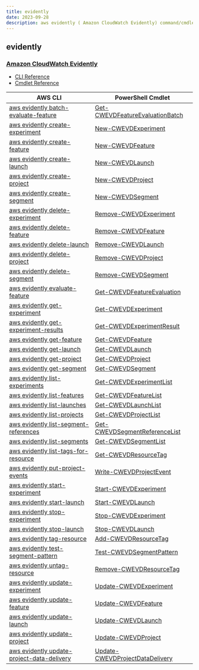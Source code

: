 ```yaml
---
title: evidently
date: 2023-09-28
description: aws evidently ( Amazon CloudWatch Evidently) command/cmdlet list.
---
```


## evidently

### [ Amazon CloudWatch Evidently](https://aws.amazon.com/cloudwatch/)

* [CLI Reference](https://awscli.amazonaws.com/v2/documentation/api/latest/reference/evidently/index.html)
* [Cmdlet Reference](https://docs.aws.amazon.com/powershell/latest/reference/items/CloudWatchEvidently_cmdlets.html)

|AWS CLI|PowerShell Cmdlet|
|----|----|
|[aws evidently batch-evaluate-feature](https://awscli.amazonaws.com/v2/documentation/api/latest/reference/evidently/batch-evaluate-feature.html)|[Get-CWEVDFeatureEvaluationBatch](https://docs.aws.amazon.com/powershell/latest/reference/items/Get-CWEVDFeatureEvaluationBatch.html)|
|[aws evidently create-experiment](https://awscli.amazonaws.com/v2/documentation/api/latest/reference/evidently/create-experiment.html)|[New-CWEVDExperiment](https://docs.aws.amazon.com/powershell/latest/reference/items/New-CWEVDExperiment.html)|
|[aws evidently create-feature](https://awscli.amazonaws.com/v2/documentation/api/latest/reference/evidently/create-feature.html)|[New-CWEVDFeature](https://docs.aws.amazon.com/powershell/latest/reference/items/New-CWEVDFeature.html)|
|[aws evidently create-launch](https://awscli.amazonaws.com/v2/documentation/api/latest/reference/evidently/create-launch.html)|[New-CWEVDLaunch](https://docs.aws.amazon.com/powershell/latest/reference/items/New-CWEVDLaunch.html)|
|[aws evidently create-project](https://awscli.amazonaws.com/v2/documentation/api/latest/reference/evidently/create-project.html)|[New-CWEVDProject](https://docs.aws.amazon.com/powershell/latest/reference/items/New-CWEVDProject.html)|
|[aws evidently create-segment](https://awscli.amazonaws.com/v2/documentation/api/latest/reference/evidently/create-segment.html)|[New-CWEVDSegment](https://docs.aws.amazon.com/powershell/latest/reference/items/New-CWEVDSegment.html)|
|[aws evidently delete-experiment](https://awscli.amazonaws.com/v2/documentation/api/latest/reference/evidently/delete-experiment.html)|[Remove-CWEVDExperiment](https://docs.aws.amazon.com/powershell/latest/reference/items/Remove-CWEVDExperiment.html)|
|[aws evidently delete-feature](https://awscli.amazonaws.com/v2/documentation/api/latest/reference/evidently/delete-feature.html)|[Remove-CWEVDFeature](https://docs.aws.amazon.com/powershell/latest/reference/items/Remove-CWEVDFeature.html)|
|[aws evidently delete-launch](https://awscli.amazonaws.com/v2/documentation/api/latest/reference/evidently/delete-launch.html)|[Remove-CWEVDLaunch](https://docs.aws.amazon.com/powershell/latest/reference/items/Remove-CWEVDLaunch.html)|
|[aws evidently delete-project](https://awscli.amazonaws.com/v2/documentation/api/latest/reference/evidently/delete-project.html)|[Remove-CWEVDProject](https://docs.aws.amazon.com/powershell/latest/reference/items/Remove-CWEVDProject.html)|
|[aws evidently delete-segment](https://awscli.amazonaws.com/v2/documentation/api/latest/reference/evidently/delete-segment.html)|[Remove-CWEVDSegment](https://docs.aws.amazon.com/powershell/latest/reference/items/Remove-CWEVDSegment.html)|
|[aws evidently evaluate-feature](https://awscli.amazonaws.com/v2/documentation/api/latest/reference/evidently/evaluate-feature.html)|[Get-CWEVDFeatureEvaluation](https://docs.aws.amazon.com/powershell/latest/reference/items/Get-CWEVDFeatureEvaluation.html)|
|[aws evidently get-experiment](https://awscli.amazonaws.com/v2/documentation/api/latest/reference/evidently/get-experiment.html)|[Get-CWEVDExperiment](https://docs.aws.amazon.com/powershell/latest/reference/items/Get-CWEVDExperiment.html)|
|[aws evidently get-experiment-results](https://awscli.amazonaws.com/v2/documentation/api/latest/reference/evidently/get-experiment-results.html)|[Get-CWEVDExperimentResult](https://docs.aws.amazon.com/powershell/latest/reference/items/Get-CWEVDExperimentResult.html)|
|[aws evidently get-feature](https://awscli.amazonaws.com/v2/documentation/api/latest/reference/evidently/get-feature.html)|[Get-CWEVDFeature](https://docs.aws.amazon.com/powershell/latest/reference/items/Get-CWEVDFeature.html)|
|[aws evidently get-launch](https://awscli.amazonaws.com/v2/documentation/api/latest/reference/evidently/get-launch.html)|[Get-CWEVDLaunch](https://docs.aws.amazon.com/powershell/latest/reference/items/Get-CWEVDLaunch.html)|
|[aws evidently get-project](https://awscli.amazonaws.com/v2/documentation/api/latest/reference/evidently/get-project.html)|[Get-CWEVDProject](https://docs.aws.amazon.com/powershell/latest/reference/items/Get-CWEVDProject.html)|
|[aws evidently get-segment](https://awscli.amazonaws.com/v2/documentation/api/latest/reference/evidently/get-segment.html)|[Get-CWEVDSegment](https://docs.aws.amazon.com/powershell/latest/reference/items/Get-CWEVDSegment.html)|
|[aws evidently list-experiments](https://awscli.amazonaws.com/v2/documentation/api/latest/reference/evidently/list-experiments.html)|[Get-CWEVDExperimentList](https://docs.aws.amazon.com/powershell/latest/reference/items/Get-CWEVDExperimentList.html)|
|[aws evidently list-features](https://awscli.amazonaws.com/v2/documentation/api/latest/reference/evidently/list-features.html)|[Get-CWEVDFeatureList](https://docs.aws.amazon.com/powershell/latest/reference/items/Get-CWEVDFeatureList.html)|
|[aws evidently list-launches](https://awscli.amazonaws.com/v2/documentation/api/latest/reference/evidently/list-launches.html)|[Get-CWEVDLaunchList](https://docs.aws.amazon.com/powershell/latest/reference/items/Get-CWEVDLaunchList.html)|
|[aws evidently list-projects](https://awscli.amazonaws.com/v2/documentation/api/latest/reference/evidently/list-projects.html)|[Get-CWEVDProjectList](https://docs.aws.amazon.com/powershell/latest/reference/items/Get-CWEVDProjectList.html)|
|[aws evidently list-segment-references](https://awscli.amazonaws.com/v2/documentation/api/latest/reference/evidently/list-segment-references.html)|[Get-CWEVDSegmentReferenceList](https://docs.aws.amazon.com/powershell/latest/reference/items/Get-CWEVDSegmentReferenceList.html)|
|[aws evidently list-segments](https://awscli.amazonaws.com/v2/documentation/api/latest/reference/evidently/list-segments.html)|[Get-CWEVDSegmentList](https://docs.aws.amazon.com/powershell/latest/reference/items/Get-CWEVDSegmentList.html)|
|[aws evidently list-tags-for-resource](https://awscli.amazonaws.com/v2/documentation/api/latest/reference/evidently/list-tags-for-resource.html)|[Get-CWEVDResourceTag](https://docs.aws.amazon.com/powershell/latest/reference/items/Get-CWEVDResourceTag.html)|
|[aws evidently put-project-events](https://awscli.amazonaws.com/v2/documentation/api/latest/reference/evidently/put-project-events.html)|[Write-CWEVDProjectEvent](https://docs.aws.amazon.com/powershell/latest/reference/items/Write-CWEVDProjectEvent.html)|
|[aws evidently start-experiment](https://awscli.amazonaws.com/v2/documentation/api/latest/reference/evidently/start-experiment.html)|[Start-CWEVDExperiment](https://docs.aws.amazon.com/powershell/latest/reference/items/Start-CWEVDExperiment.html)|
|[aws evidently start-launch](https://awscli.amazonaws.com/v2/documentation/api/latest/reference/evidently/start-launch.html)|[Start-CWEVDLaunch](https://docs.aws.amazon.com/powershell/latest/reference/items/Start-CWEVDLaunch.html)|
|[aws evidently stop-experiment](https://awscli.amazonaws.com/v2/documentation/api/latest/reference/evidently/stop-experiment.html)|[Stop-CWEVDExperiment](https://docs.aws.amazon.com/powershell/latest/reference/items/Stop-CWEVDExperiment.html)|
|[aws evidently stop-launch](https://awscli.amazonaws.com/v2/documentation/api/latest/reference/evidently/stop-launch.html)|[Stop-CWEVDLaunch](https://docs.aws.amazon.com/powershell/latest/reference/items/Stop-CWEVDLaunch.html)|
|[aws evidently tag-resource](https://awscli.amazonaws.com/v2/documentation/api/latest/reference/evidently/tag-resource.html)|[Add-CWEVDResourceTag](https://docs.aws.amazon.com/powershell/latest/reference/items/Add-CWEVDResourceTag.html)|
|[aws evidently test-segment-pattern](https://awscli.amazonaws.com/v2/documentation/api/latest/reference/evidently/test-segment-pattern.html)|[Test-CWEVDSegmentPattern](https://docs.aws.amazon.com/powershell/latest/reference/items/Test-CWEVDSegmentPattern.html)|
|[aws evidently untag-resource](https://awscli.amazonaws.com/v2/documentation/api/latest/reference/evidently/untag-resource.html)|[Remove-CWEVDResourceTag](https://docs.aws.amazon.com/powershell/latest/reference/items/Remove-CWEVDResourceTag.html)|
|[aws evidently update-experiment](https://awscli.amazonaws.com/v2/documentation/api/latest/reference/evidently/update-experiment.html)|[Update-CWEVDExperiment](https://docs.aws.amazon.com/powershell/latest/reference/items/Update-CWEVDExperiment.html)|
|[aws evidently update-feature](https://awscli.amazonaws.com/v2/documentation/api/latest/reference/evidently/update-feature.html)|[Update-CWEVDFeature](https://docs.aws.amazon.com/powershell/latest/reference/items/Update-CWEVDFeature.html)|
|[aws evidently update-launch](https://awscli.amazonaws.com/v2/documentation/api/latest/reference/evidently/update-launch.html)|[Update-CWEVDLaunch](https://docs.aws.amazon.com/powershell/latest/reference/items/Update-CWEVDLaunch.html)|
|[aws evidently update-project](https://awscli.amazonaws.com/v2/documentation/api/latest/reference/evidently/update-project.html)|[Update-CWEVDProject](https://docs.aws.amazon.com/powershell/latest/reference/items/Update-CWEVDProject.html)|
|[aws evidently update-project-data-delivery](https://awscli.amazonaws.com/v2/documentation/api/latest/reference/evidently/update-project-data-delivery.html)|[Update-CWEVDProjectDataDelivery](https://docs.aws.amazon.com/powershell/latest/reference/items/Update-CWEVDProjectDataDelivery.html)|

